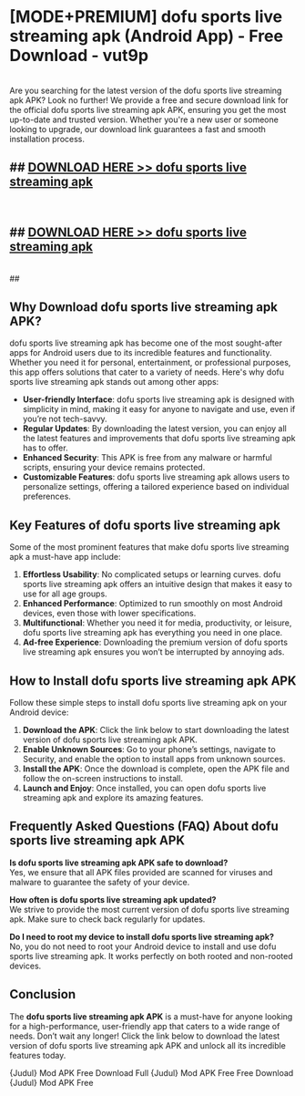 # [MODE+PREMIUM] dofu sports live streaming apk (Android App) - Free Download - vut9p <br>
<br>
Are you searching for the latest version of the dofu sports live streaming apk APK? Look no further! We provide a free and secure download link for the official dofu sports live streaming apk APK, ensuring you get the most up-to-date and trusted version. Whether you're a new user or someone looking to upgrade, our download link guarantees a fast and smooth installation process.


## ##  [DOWNLOAD HERE >> dofu sports live streaming apk](http://freeplayer.one?title=dofu_sports_live_streaming_apk&ref=git)
  <br>

##  ## [DOWNLOAD HERE >> dofu sports live streaming apk](http://freeplayer.one?title=dofu_sports_live_streaming_apk&ref=git)
  <br>
  ##



## Why Download dofu sports live streaming apk APK?

dofu sports live streaming apk has become one of the most sought-after apps for Android users due to its incredible features and functionality. Whether you need it for personal, entertainment, or professional purposes, this app offers solutions that cater to a variety of needs. Here's why dofu sports live streaming apk stands out among other apps:

- **User-friendly Interface**: dofu sports live streaming apk is designed with simplicity in mind, making it easy for anyone to navigate and use, even if you’re not tech-savvy.
- **Regular Updates**: By downloading the latest version, you can enjoy all the latest features and improvements that dofu sports live streaming apk has to offer.
- **Enhanced Security**: This APK is free from any malware or harmful scripts, ensuring your device remains protected.
- **Customizable Features**: dofu sports live streaming apk allows users to personalize settings, offering a tailored experience based on individual preferences.

## Key Features of dofu sports live streaming apk

Some of the most prominent features that make dofu sports live streaming apk a must-have app include:

1. **Effortless Usability**: No complicated setups or learning curves. dofu sports live streaming apk offers an intuitive design that makes it easy to use for all age groups.
2. **Enhanced Performance**: Optimized to run smoothly on most Android devices, even those with lower specifications.
3. **Multifunctional**: Whether you need it for media, productivity, or leisure, dofu sports live streaming apk has everything you need in one place.
4. **Ad-free Experience**: Downloading the premium version of dofu sports live streaming apk ensures you won’t be interrupted by annoying ads.

## How to Install dofu sports live streaming apk APK

Follow these simple steps to install dofu sports live streaming apk on your Android device:

1. **Download the APK**: Click the link below to start downloading the latest version of dofu sports live streaming apk APK.
2. **Enable Unknown Sources**: Go to your phone’s settings, navigate to Security, and enable the option to install apps from unknown sources.
3. **Install the APK**: Once the download is complete, open the APK file and follow the on-screen instructions to install.
4. **Launch and Enjoy**: Once installed, you can open dofu sports live streaming apk and explore its amazing features.

## Frequently Asked Questions (FAQ) About dofu sports live streaming apk APK

**Is dofu sports live streaming apk APK safe to download?**  
Yes, we ensure that all APK files provided are scanned for viruses and malware to guarantee the safety of your device.

**How often is dofu sports live streaming apk updated?**  
We strive to provide the most current version of dofu sports live streaming apk. Make sure to check back regularly for updates.

**Do I need to root my device to install dofu sports live streaming apk?**  
No, you do not need to root your Android device to install and use dofu sports live streaming apk. It works perfectly on both rooted and non-rooted devices.

## Conclusion

The **dofu sports live streaming apk APK** is a must-have for anyone looking for a high-performance, user-friendly app that caters to a wide range of needs. Don’t wait any longer! Click the link below to download the latest version of dofu sports live streaming apk APK and unlock all its incredible features today.

{Judul} Mod APK Free
Download Full {Judul} Mod APK Free
Free Download {Judul} Mod APK Free

